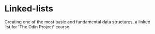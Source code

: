 # Linked-lists
Creating one of the most basic and fundamental data structures, a linked list for 'The Odin Project' course 
